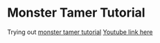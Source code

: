# Monster Tamer Tutorial

Trying out [monster tamer tutorial](https://github.com/devshareacademy/monster-tamer)
[Youtube link here](https://www.youtube.com/playlist?list=PLmcXe0-sfoSgq-pyXrFx0GZjHbvoVUW8t)
